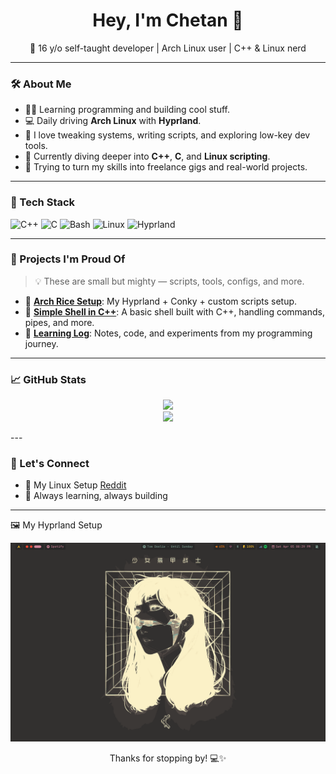 <h1 align="center">Hey, I'm Chetan 👋</h1>
<p align="center">🧠 16 y/o self-taught developer | Arch Linux user | C++ & Linux nerd</p>

---

### 🛠️ About Me

- 🧑‍💻 Learning programming and building cool stuff.
- 💻 Daily driving **Arch Linux** with **Hyprland**.
- 🔧 I love tweaking systems, writing scripts, and exploring low-key dev tools.
- 🌱 Currently diving deeper into **C++**, **C**, and **Linux scripting**.
- 🚀 Trying to turn my skills into freelance gigs and real-world projects.

---

### 🧰 Tech Stack

![C++](https://img.shields.io/badge/C++-00599C?style=for-the-badge&logo=c%2b%2b&logoColor=white)
![C](https://img.shields.io/badge/C-A8B9CC?style=for-the-badge&logo=c&logoColor=white)
![Bash](https://img.shields.io/badge/Bash-121011?style=for-the-badge&logo=gnubash&logoColor=white)
![Linux](https://img.shields.io/badge/Linux-FCC624?style=for-the-badge&logo=linux&logoColor=black)
![Hyprland](https://img.shields.io/badge/Hyprland-1e1e2e?style=for-the-badge&logo=archlinux&logoColor=blue)

---

### 📂 Projects I'm Proud Of

> 💡 These are small but mighty — scripts, tools, configs, and more.

- 🔧 [**Arch Rice Setup**](https://github.com/chetannnnnnnnnnnn/dot-files): My Hyprland + Conky + custom scripts setup.
- 🐚 [**Simple Shell in C++**](https://github.com/chetannnnnnnnnnnn/Shell-in-c): A basic shell built with C++, handling commands, pipes, and more.
- 📜 [**Learning Log**](https://github.com/chetannnnnnnnnnnn/learning-log): Notes, code, and experiments from my programming journey.

---

### 📈 GitHub Stats

<p align="center">
  <img src="https://github-readme-stats.vercel.app/api?username=chetannnnnnnnnnnn&show_icons=true&theme=radical" />
  <br>
  <img src="https://streak-stats.demolab.com/?user=chetannnnnnnnnnnn&theme=radical" />
</p>
---

### 💬 Let's Connect

- 🐧 My Linux Setup <a href="https://www.reddit.com/r/unixporn/comments/1ja9fn5/hyprland_my_first_rice/?utm_source=share&utm_medium=web3x&utm_name=web3xcss&utm_term=1&utm_content=share_button">Reddit</a>
- 🧠 Always learning, always building

---
 🖼️ My Hyprland Setup

<p align="center">
  <img src="assests/swappy-20250405_203958.png" alt="My Hyprland Setup" width="800"/>
</p>
<p align="center">Thanks for stopping by! 💻✨</p>

